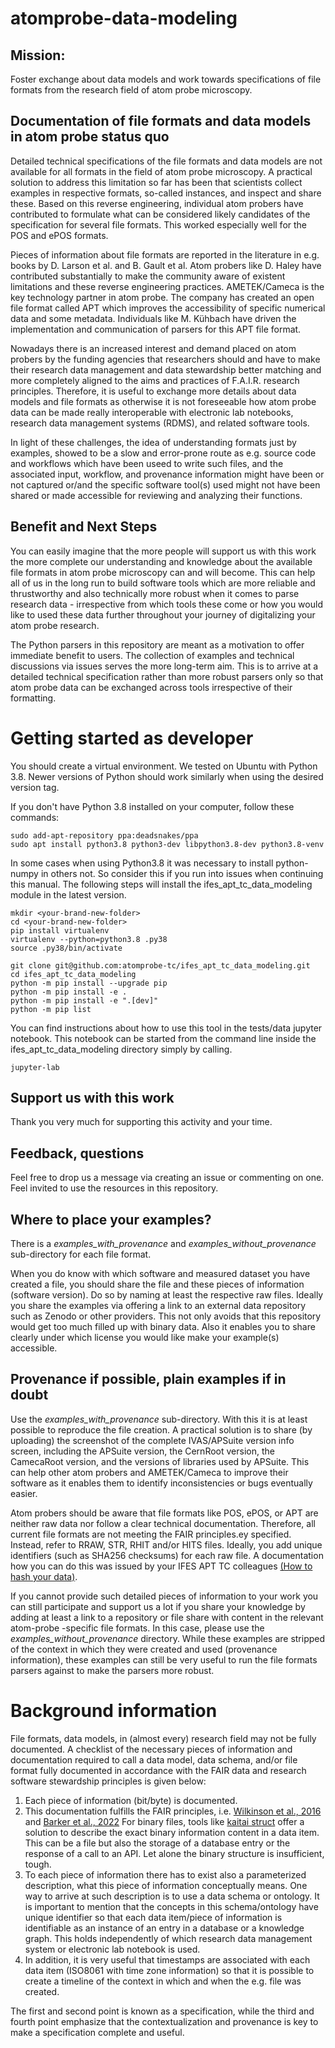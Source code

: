 # atomprobe-data-modeling

## Mission:
Foster exchange about data models and work towards specifications
of file formats from the research field of atom probe microscopy.

## Documentation of file formats and data models in atom probe status quo
Detailed technical specifications of the file formats and data models are not
available for all formats in the field of atom probe microscopy.
A practical solution to address this limitation so far has been that scientists collect
examples in respective formats, so-called instances, and inspect and share these.
Based on this reverse engineering, individual atom probers have contributed to formulate
what can be considered likely candidates of the specification for several file formats.
This worked especially well for the POS and ePOS formats.

Pieces of information about file formats are reported in the literature in e.g.
books by D. Larson et al. and B. Gault et al. Atom probers like D. Haley have contributed
substantially to make the community aware of existent limitations and these
reverse engineering practices. AMETEK/Cameca is the key technology partner in atom probe.
The company has created an open file format called APT which improves the accessibility of
specific numerical data and some metadata. Individuals like M. Kühbach have driven the
implementation and communication of parsers for this APT file format.

Nowadays there is an increased interest and demand placed on atom probers by the funding
agencies that researchers should and have to make their research data management and data
stewardship better matching and more completely aligned to the aims and practices of
F.A.I.R. research principles. Therefore, it is useful to exchange more details about
data models and file formats as otherwise it is not foreseeable how atom probe data
can be made really interoperable with electronic lab notebooks, research data management
systems (RDMS), and related software tools.

In light of these challenges, the idea of understanding formats just by examples,
showed to be a slow and error-prone route as e.g. source code and workflows which have
been useed to write such files, and the associated input, workflow, and provenance information
might have been or not captured or/and the specific software tool(s) used might not have been
shared or made accessible for reviewing and analyzing their functions.

## Benefit and Next Steps
You can easily imagine that the more people will support us with this work the
more complete our understanding and knowledge about the available file formats
in atom probe microscopy can and will become. This can help all of us in the
long run to build software tools which are more reliable and thrustworthy and
also technically more robust when it comes to parse research data - irrespective
from which tools these come or how you would like to used these data further
throughout your journey of digitalizing your atom probe research.

The Python parsers in this repository are meant as a motivation to offer
immediate benefit to users. The collection of examples and technical discussions
via issues serves the more long-term aim. This is to arrive at a detailed technical
specification rather than more robust parsers only so that atom probe data can be
exchanged across tools irrespective of their formatting.

# Getting started as developer

You should create a virtual environment. We tested on Ubuntu with Python 3.8.
Newer versions of Python should work similarly when using the desired version tag.

If you don't have Python 3.8 installed on your computer, follow these commands:
```
sudo add-apt-repository ppa:deadsnakes/ppa
sudo apt install python3.8 python3-dev libpython3.8-dev python3.8-venv
```

In some cases when using Python3.8 it was necessary to install python-numpy in others
not. So consider this if you run into issues when continuing this manual.
The following steps will install the ifes_apt_tc_data_modeling module in the
latest version.

```
mkdir <your-brand-new-folder>
cd <your-brand-new-folder>
pip install virtualenv
virtualenv --python=python3.8 .py38
source .py38/bin/activate

git clone git@github.com:atomprobe-tc/ifes_apt_tc_data_modeling.git
cd ifes_apt_tc_data_modeling
python -m pip install --upgrade pip
python -m pip install -e .
python -m pip install -e ".[dev]"
python -m pip list
```

You can find instructions about how to use this tool in the tests/data jupyter notebook.
This notebook can be started from the command line inside the ifes_apt_tc_data_modeling
directory simply by calling.

```
jupyter-lab
```


## Support us with this work
Thank you very much for supporting this activity and your time.

## Feedback, questions
Feel free to drop us a message via creating an issue or commenting on one.
Feel invited to use the resources in this repository.

## Where to place your examples?
There is a *examples_with_provenance* and *examples_without_provenance*
sub-directory for each file format.

When you do know with which software and measured dataset you have created a file,
you should share the file and these pieces of information (software version). Do so by
naming at least the respective raw files. Ideally you share the examples via offering
a link to an external data repository such as Zenodo or other providers. This not only
avoids that this repository would get too much filled up with binary data.
Also it enables you to share clearly under which license you would like make your
example(s) accessible.

## Provenance if possible, plain examples if in doubt
Use the *examples_with_provenance* sub-directory. With this it is at least possible
to reproduce the file creation. A practical solution is to share (by uploading)
the screenshot of the complete IVAS/APSuite version info screen, including
the APSuite version, the CernRoot version, the CamecaRoot version, and the versions
of libraries used by APSuite. This can help other atom probers and AMETEK/Cameca
to improve their software as it enables them to identify inconsistencies
or bugs eventually easier.

Atom probers should be aware that file formats like POS, ePOS, or APT are neither
raw data nor follow a clear technical documentation. Therefore, all current file
formats are not meeting the FAIR principles.ey specified. Instead, refer to RRAW,
STR, RHIT and/or HITS files. Ideally, you add unique identifiers (such as SHA256
checksums) for each raw file. A documentation how you can do this was issued by 
your IFES APT TC colleagues [(How to hash your data)](https://github.com/oxfordAPT/hashlist).

If you cannot provide such detailed pieces of information to your work you can
still participate and support us a lot if you share your knowledge by adding at
least a link to a repository or file share with content in the relevant atom-probe
-specific file formats.
In this case, please use the *examples_without_provenance* directory.
While these examples are stripped of the context in which they were created
and used (provenance information), these examples can still be very useful
to run the file formats parsers against to make the parsers more robust.

# Background information
File formats, data models, in (almost every) research field may not be 
fully documented. A checklist of the necessary pieces of information and 
documentation required to call a data model, data schema, and/or file format
fully documented in accordance with the FAIR data and research software stewardship
principles is given below:

1. Each piece of information (bit/byte) is documented.
2. This documentation fulfills the FAIR principles, i.e.
   [Wilkinson et al., 2016](https://doi.org/10.1038/sdata.2016.18) and
   [Barker et al., 2022](https://doi.org/10.1038/s41597-022-01710-x)
   For binary files, tools like [kaitai struct](https://kaitai.io/) offer a
   solution to describe the exact binary information content in a data
   item. This can be a file but also the storage of a database entry or the
   response of a call to an API.  Let alone the binary structure is insufficient,
   tough.
3. To each piece of information there has to exist also a parameterized description,
   what this piece of information conceptually means. One way to arrive at such
   description is to use a data schema or ontology.
   It is important to mention that the concepts in this schema/ontology have
   unique identifier so that each data item/piece of information is identifiable
   as an instance of an entry in a database or a knowledge graph.
   This holds independently of which research data management system
   or electronic lab notebook is used.
4. In addition, it is very useful that timestamps are associated with 
   each data item (ISO8061 with time zone information) so that it is possible
   to create a timeline of the context in which and when the e.g. file was created.

The first and second point is known as a specification, while the third and fourth
point emphasize that the contextualization and provenance is key to make a
specification complete and useful.
